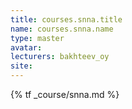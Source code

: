 ```yaml
---
title: courses.snna.title
name: courses.snna.name
type: master
avatar:
lecturers: bakhteev_oy
site: 
---
```


{% tf _course/snna.md %}